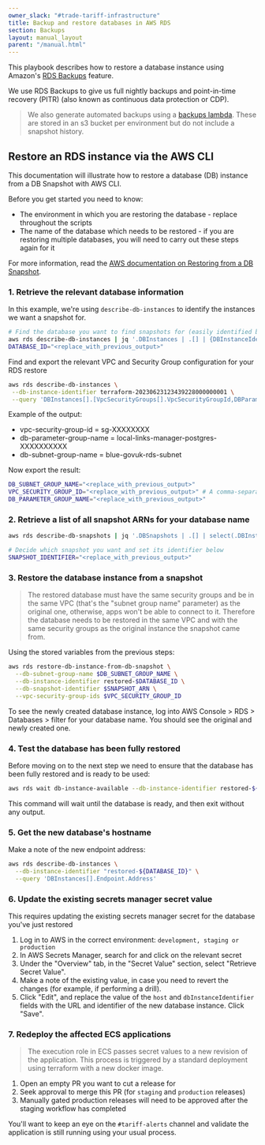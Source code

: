```yaml
---
owner_slack: "#trade-tariff-infrastructure"
title: Backup and restore databases in AWS RDS
section: Backups
layout: manual_layout
parent: "/manual.html"
---
```


This playbook describes how to restore a database instance using Amazon's [RDS Backups](https://docs.aws.amazon.com/AmazonRDS/latest/UserGuide/USER_WorkingWithAutomatedBackups.html) feature.

We use RDS Backups to give us full nightly backups and point-in-time recovery (PITR) (also known as continuous data protection or CDP).

<!-- Force markdown to separate these quotes -->
> We also generate automated backups using a [backups lambda][lambda-backups]. These are stored in an s3 bucket per environment but do not include a snapshot history.

## Restore an RDS instance via the AWS CLI

This documentation will illustrate how to restore a database (DB) instance from a DB Snapshot with AWS CLI.

Before you get started you need to know:

* The environment in which you are restoring the database - replace <environment> throughout the scripts
* The name of the database which needs to be restored - if you are restoring multiple databases, you will need to carry out these steps again for it

For more information, read the [AWS documentation on Restoring from a DB Snapshot](https://docs.aws.amazon.com/AmazonRDS/latest/UserGuide/USER_RestoreFromSnapshot.html).

### 1. Retrieve the relevant database information

In this example, we're using `describe-db-instances` to identify the instances we want a snapshot for.

```sh
# Find the database you want to find snapshots for (easily identified by its name)
aws rds describe-db-instances | jq '.DBInstances | .[] | {DBInstanceIdentifier, DBName}'
DATABASE_ID="<replace_with_previous_output>"
```

Find and export the relevant VPC and Security Group configuration for your RDS restore

```sh
aws rds describe-db-instances \
 --db-instance-identifier terraform-20230623123439228000000001 \
 --query 'DBInstances[].[VpcSecurityGroups[].VpcSecurityGroupId,DBParameterGroups[].DBParameterGroupName,DBSubnetGroup.DBSubnetGroupName]'
```

Example of the output:

* vpc-security-group-id = sg-XXXXXXXX
* db-parameter-group-name = local-links-manager-postgres-XXXXXXXXXX
* db-subnet-group-name = blue-govuk-rds-subnet

Now export the result:

```sh
DB_SUBNET_GROUP_NAME="<replace_with_previous_output>"
VPC_SECURITY_GROUP_ID="<replace_with_previous_output>" # A comma-separated list of sg ids
DB_PARAMETER_GROUP_NAME="<replace_with_previous_output>"
```

### 2. Retrieve a list of all snapshot ARNs for your database name

```sh
aws rds describe-db-snapshots | jq '.DBSnapshots | .[] | select(.DBInstanceIdentifier = "$DATABASE_ID") | {DBInstanceIdentifier, DBSnapshotIdentifier}'

# Decide which snapshot you want and set its identifier below
SNAPSHOT_IDENTIFIER="<replace_with_previous_output>"
```

### 3. Restore the database instance from a snapshot

> The restored database must have the same security groups and be in the same VPC (that's the "subnet group name" parameter) as the original one, otherwise, apps won't be able to connect to it. Therefore the database needs to be restored in the same VPC and with the same security groups as the original instance the snapshot came from.

Using the stored variables from the previous steps:

```sh
aws rds restore-db-instance-from-db-snapshot \
  --db-subnet-group-name $DB_SUBNET_GROUP_NAME \
  --db-instance-identifier restored-$DATABASE_ID \
  --db-snapshot-identifier $SNAPSHOT_ARN \
  --vpc-security-group-ids $VPC_SECURITY_GROUP_ID
```

To see the newly created database instance, log into AWS Console > RDS > Databases > filter for your database name. You should see the original and newly created one.

### 4. Test the database has been fully restored

Before moving on to the next step we need to ensure that the database has been fully restored and is ready to be used:

```sh
aws rds wait db-instance-available --db-instance-identifier restored-${DATABASE_ID}
```

This command will wait until the database is ready, and then exit without any output.

### 5. Get the new database's hostname

Make a note of the new endpoint address:

```sh
aws rds describe-db-instances \
  --db-instance-identifier "restored-${DATABASE_ID}" \
  --query 'DBInstances[].Endpoint.Address'
```

### 6. Update the existing secrets manager secret value

This requires updating the existing secrets manager secret for the database you've just restored

1. Log in to AWS in the correct environment: `development, staging or production`
1. In AWS Secrets Manager, search for and click on the relevant secret
1. Under the "Overview" tab, in the "Secret Value" section, select "Retrieve Secret Value".
1. Make a note of the existing value, in case you need to revert the changes (for example, if performing a drill).
1. Click "Edit", and replace the value of the `host` and `dbInstanceIdentifier` fields with the URL and identifier of the new database instance. Click "Save".

### 7. Redeploy the affected ECS applications

> The execution role in ECS passes secret values to a new revision of the application. This process is triggered by a standard deployment using terraform with a new docker image.

1. Open an empty PR you want to cut a release for
1. Seek approval to merge this PR (for `staging` and `production` releases)
1. Manually gated production releases will need to be approved after the staging workflow has completed

You'll want to keep an eye on the `#tariff-alerts` channel and validate the application is still running using your usual process.

[lambda-backups]: https://github.com/trade-tariff/trade-tariff-lambdas-database-backups
